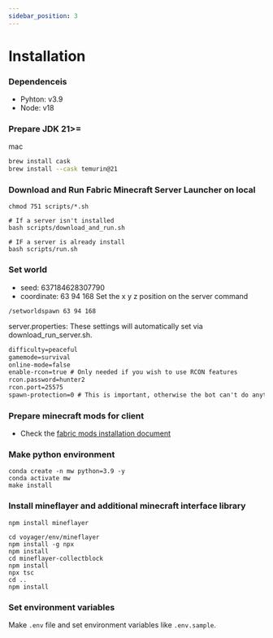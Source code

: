 ```yaml
---
sidebar_position: 3
---
```


# Installation

### Dependenceis
- Pyhton: v3.9
- Node: v18

### Prepare JDK 21>=
mac
```sh
brew install cask
brew install --cask temurin@21
```

### Download and Run Fabric Minecraft Server Launcher on local
```shell
chmod 751 scripts/*.sh

# If a server isn't installed 
bash scripts/download_and_run.sh

# IF a server is already install 
bash scripts/run.sh
```
### Set world
- seed: 637184628307790
- coordinate: 63 94 168
Set the x y z position on the server command
```
/setworldspawn 63 94 168
```

server.properties: These settings will automatically set via download_run_server.sh.
```txt
difficulty=peaceful
gamemode=survival
online-mode=false
enable-rcon=true # Only needed if you wish to use RCON features
rcon.password=hunter2
rcon.port=25575
spawn-protection=0 # This is important, otherwise the bot can't do anything near the spawn
```
### Prepare minecraft mods for client
- Check the [fabric mods installation document](Fabric-mod-installation.md)
### Make python environment
```shell
conda create -n mw python=3.9 -y
conda activate mw
make install
```

### Install mineflayer and additional minecraft interface library
```shell
npm install mineflayer

cd voyager/env/mineflayer
npm install -g npx
npm install
cd mineflayer-collectblock
npm install
npx tsc
cd ..
npm install
```

### Set environment variables
Make `.env` file and set environment variables like `.env.sample`.
